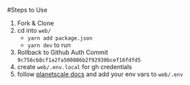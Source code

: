 #Steps to Use
1. Fork & Clone
2. cd into  `web/` 
    + `yarn add package.json`
    +  `yarn dev` to run
3. Rollback to Github Auth Commit `9c756cb8cf1a2fa500886b2f92930bcef16fdfd5` 
4. create `web/.env.local` for gh credentials
5. follow [planetscale docs](https://docs.planetscale.com/tutorials/prisma-quickstart) and add your env vars to  `web/.env`
